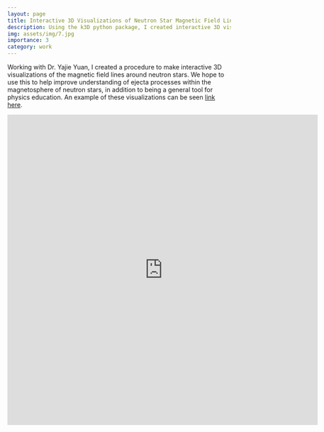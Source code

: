 ```yaml
---
layout: page
title: Interactive 3D Visualizations of Neutron Star Magnetic Field Lines
description: Using the k3D python package, I created interactive 3D visualizations of the magnetic field lines from Dr. Yajie Yuan's neutron star simulations.
img: assets/img/7.jpg
importance: 3
category: work
---
```

Working with Dr. Yajie Yuan, I created a procedure to make interactive 3D visualizations of the magnetic field lines around neutron stars. We hope to use this to help improve understanding of ejecta processes within the magnetosphere of neutron stars, in addition to being a general tool for physics education. An example of these visualizations can be seen <a href="https://thomas-03.github.io/NeutronStarVisualization/">link here</a>.

<embed src="https://thomas-03.github.io/NeutronStarVisualization/" type="text/html" height="700px" width="700"/> 
